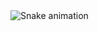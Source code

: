<img src="https://raw.githubusercontent.com/qreuff/qreuff/output/snake.svg" alt="Snake animation" />

###
